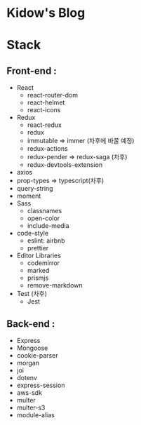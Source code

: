 # Kidow's Blog

# Stack

## Front-end :

- React
  - react-router-dom
  - react-helmet
  - react-icons
- Redux
  - react-redux
  - redux
  - immutable => immer (차후에 바꿀 예정)
  - redux-actions
  - redux-pender => redux-saga (차후)
  - redux-devtools-extension
- axios
- prop-types => typescript(차후)
- query-string
- moment
- Sass
  - classnames
  - open-color
  - include-media
- code-style
  - eslint: airbnb
  - prettier
- Editor Libraries
  - codemirror
  - marked
  - prismjs
  - remove-markdown
- Test (차후)
  - Jest

## Back-end :

- Express
- Mongoose
- cookie-parser
- morgan
- joi
- dotenv
- express-session
- aws-sdk
- multer
- multer-s3
- module-alias
